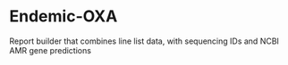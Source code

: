 # Endemic-OXA
Report builder that combines line list data, with sequencing IDs and NCBI AMR gene predictions
